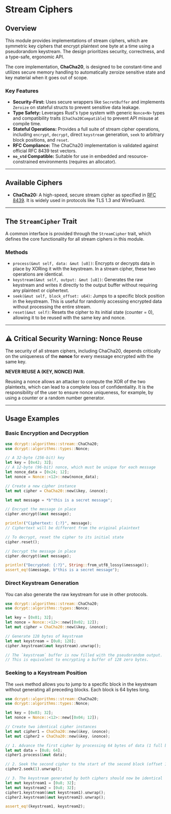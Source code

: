 # Stream Ciphers

## Overview

This module provides implementations of stream ciphers, which are symmetric key ciphers that encrypt plaintext one byte at a time using a pseudorandom keystream. The design prioritizes security, correctness, and a type-safe, ergonomic API.

The core implementation, **ChaCha20**, is designed to be constant-time and utilizes secure memory handling to automatically zeroize sensitive state and key material when it goes out of scope.

### Key Features

*   **Security-First:** Uses secure wrappers like `SecretBuffer` and implements `Zeroize` on stateful structs to prevent sensitive data leakage.
*   **Type Safety:** Leverages Rust's type system with generic `Nonce<N>` types and compatibility traits (`ChaCha20Compatible`) to prevent API misuse at compile time.
*   **Stateful Operations:** Provides a full suite of stream cipher operations, including `encrypt`, `decrypt`, direct `keystream` generation, `seek` to arbitrary block positions, and `reset`.
*   **RFC Compliance:** The ChaCha20 implementation is validated against official RFC 8439 test vectors.
*   **`no_std` Compatible:** Suitable for use in embedded and resource-constrained environments (requires an allocator).

---

## Available Ciphers

*   **ChaCha20:** A high-speed, secure stream cipher as specified in [RFC 8439](https://tools.ietf.org/html/rfc8439). It is widely used in protocols like TLS 1.3 and WireGuard.

---

## The `StreamCipher` Trait

A common interface is provided through the `StreamCipher` trait, which defines the core functionality for all stream ciphers in this module.

### Methods

*   `process(&mut self, data: &mut [u8])`: Encrypts or decrypts data in place by XORing it with the keystream. In a stream cipher, these two operations are identical.
*   `keystream(&mut self, output: &mut [u8])`: Generates the raw keystream and writes it directly to the output buffer without requiring any plaintext or ciphertext.
*   `seek(&mut self, block_offset: u64)`: Jumps to a specific block position in the keystream. This is useful for randomly accessing encrypted data without processing the entire stream.
*   `reset(&mut self)`: Resets the cipher to its initial state (counter = 0), allowing it to be reused with the same key and nonce.

---

## ⚠️ Critical Security Warning: Nonce Reuse

The security of all stream ciphers, including ChaCha20, depends critically on the uniqueness of the **nonce** for every message encrypted with the same key.

**NEVER REUSE A (KEY, NONCE) PAIR.**

Reusing a nonce allows an attacker to compute the XOR of the two plaintexts, which can lead to a complete loss of confidentiality. It is the responsibility of the user to ensure nonce uniqueness, for example, by using a counter or a random number generator.

---

## Usage Examples

### Basic Encryption and Decryption

```rust
use dcrypt::algorithms::stream::ChaCha20;
use dcrypt::algorithms::types::Nonce;

// A 32-byte (256-bit) key
let key = [0x42; 32];
// A 12-byte (96-bit) nonce, which must be unique for each message
let nonce_data = [0x24; 12];
let nonce = Nonce::<12>::new(nonce_data);

// Create a new cipher instance
let mut cipher = ChaCha20::new(&key, &nonce);

let mut message = *b"this is a secret message";

// Encrypt the message in place
cipher.encrypt(&mut message);

println!("Ciphertext: {:?}", message);
// Ciphertext will be different from the original plaintext

// To decrypt, reset the cipher to its initial state
cipher.reset();

// Decrypt the message in place
cipher.decrypt(&mut message);

println!("Decrypted: {:?}", String::from_utf8_lossy(&message));
assert_eq!(&message, b"this is a secret message");
```

### Direct Keystream Generation

You can also generate the raw keystream for use in other protocols.

```rust
use dcrypt::algorithms::stream::ChaCha20;
use dcrypt::algorithms::types::Nonce;

let key = [0x01; 32];
let nonce = Nonce::<12>::new([0x02; 12]);
let mut cipher = ChaCha20::new(&key, &nonce);

// Generate 128 bytes of keystream
let mut keystream = [0u8; 128];
cipher.keystream(&mut keystream).unwrap();

// The `keystream` buffer is now filled with the pseudorandom output.
// This is equivalent to encrypting a buffer of 128 zero bytes.
```

### Seeking to a Keystream Position

The `seek` method allows you to jump to a specific block in the keystream without generating all preceding blocks. Each block is 64 bytes long.

```rust
use dcrypt::algorithms::stream::ChaCha20;
use dcrypt::algorithms::types::Nonce;

let key = [0x03; 32];
let nonce = Nonce::<12>::new([0x04; 12]);

// Create two identical cipher instances
let mut cipher1 = ChaCha20::new(&key, &nonce);
let mut cipher2 = ChaCha20::new(&key, &nonce);

// 1. Advance the first cipher by processing 64 bytes of data (1 full block)
let mut data = [0u8; 64];
cipher1.process(&mut data);

// 2. Seek the second cipher to the start of the second block (offset 1)
cipher2.seek(1).unwrap();

// 3. The keystream generated by both ciphers should now be identical
let mut keystream1 = [0u8; 32];
let mut keystream2 = [0u8; 32];
cipher1.keystream(&mut keystream1).unwrap();
cipher2.keystream(&mut keystream2).unwrap();

assert_eq!(keystream1, keystream2);
```